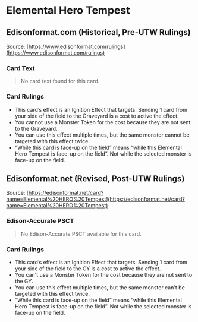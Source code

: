 # Elemental Hero Tempest

## Edisonformat.com (Historical, Pre-UTW Rulings)

Source: [https://www.edisonformat.com/rulings](https://www.edisonformat.com/rulings)

### Card Text

> No card text found for this card.

### Card Rulings

*   This card’s effect is an Ignition Effect that targets. Sending 1 card from your side of the field to the Graveyard is a cost to active the effect.
*   You cannot use a Monster Token for the cost because they are not sent to the Graveyard.
*   You can use this effect multiple times, but the same monster cannot be targeted with this effect twice.
*   “While this card is face-up on the field” means “while this Elemental Hero Tempest is face-up on the field”. Not while the selected monster is face-up on the field.

## Edisonformat.net (Revised, Post-UTW Rulings)

Source: [https://edisonformat.net/card?name=Elemental%20HERO%20Tempest](https://edisonformat.net/card?name=Elemental%20HERO%20Tempest)

### Edison-Accurate PSCT

> No Edison-Accurate PSCT available for this card.

### Card Rulings

*   This card’s effect is an Ignition Effect that targets. Sending 1 card from your side of the field to the GY is a cost to active the effect.
*   You can't use a Monster Token for the cost because they are not sent to the GY.
*   You can use this effect multiple times, but the same monster can't be targeted with this effect twice.
*   “While this card is face-up on the field” means “while this Elemental Hero Tempest is face-up on the field”. Not while the selected monster is face-up on the field.
            